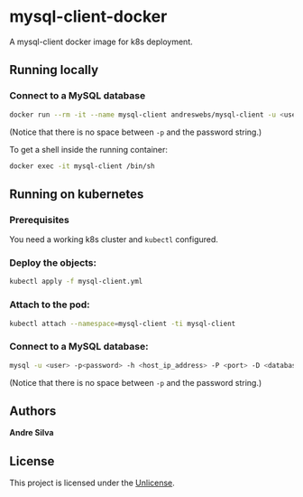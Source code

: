 # mysql-client-docker

A mysql-client docker image for k8s deployment.

## Running locally

### Connect to a MySQL database

``` bash
docker run --rm -it --name mysql-client andreswebs/mysql-client -u <user> -p<password> -h <host_ip_address> -P <port> -D <database>
```

(Notice that there is no space between `-p` and the password string.)

To get a shell inside the running container:

``` bash
docker exec -it mysql-client /bin/sh
```


## Running on kubernetes

### Prerequisites

You need a working k8s cluster and `kubectl` configured.

### Deploy the objects:

``` bash
kubectl apply -f mysql-client.yml
```

### Attach to the pod:

``` bash
kubectl attach --namespace=mysql-client -ti mysql-client
```

### Connect to a MySQL database:

``` bash
mysql -u <user> -p<password> -h <host_ip_address> -P <port> -D <database>
```

(Notice that there is no space between `-p` and the password string.)

## Authors

**Andre Silva** 

## License

This project is licensed under the [Unlicense](UNLICENSE.md).
